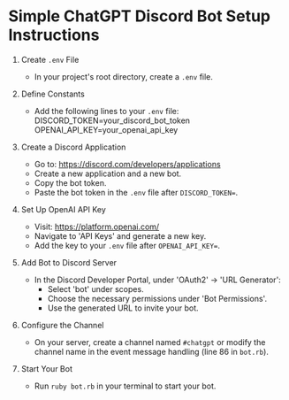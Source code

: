 # Simple ChatGPT Discord Bot Setup Instructions

1. Create `.env` File
    - In your project's root directory, create a `.env` file.

2. Define Constants
    - Add the following lines to your `.env` file:
      DISCORD_TOKEN=your_discord_bot_token
      OPENAI_API_KEY=your_openai_api_key

3. Create a Discord Application
    - Go to: https://discord.com/developers/applications
    - Create a new application and a new bot.
    - Copy the bot token.
    - Paste the bot token in the `.env` file after `DISCORD_TOKEN=`.

4. Set Up OpenAI API Key
    - Visit: https://platform.openai.com/
    - Navigate to 'API Keys' and generate a new key.
    - Add the key to your `.env` file after `OPENAI_API_KEY=`.

5. Add Bot to Discord Server
    - In the Discord Developer Portal, under 'OAuth2' -> 'URL Generator':
        - Select 'bot' under scopes.
        - Choose the necessary permissions under 'Bot Permissions'.
        - Use the generated URL to invite your bot.

6. Configure the Channel
    - On your server, create a channel named `#chatgpt` or modify the channel name in the event message handling (line 86 in `bot.rb`).

7. Start Your Bot
    - Run `ruby bot.rb` in your terminal to start your bot.
